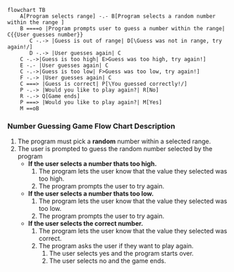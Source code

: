 ```mermaid
flowchart TB
    A[Program selects range] -.- B[Program selects a random number within the range ]
    B ====o |Program prompts user to guess a number within the range| C{{User guesses number}}
       C -.-> |Guess is out of range| D[\Guess was not in range, try again!/]
       D -.-> |User guesses again| C
    C -.->|Guess is too high| E>Guess was too high, try again!]
    E -.- |User guesses again| C
    C -.->|Guess is too low| F>Guess was too low, try again!]
    F -.-> |User guesses again| C
    C ===> |Guess is correct| P[\You guessed correctly!/]
    P -.-> |Would you like to play again?| R[No] 
    R -.-> Q[Game ends]
    P ===> |Would you like to play again?| M[Yes]
    M ==oB
```
    
### Number Guessing Game Flow Chart Description
 1. The program must pick a **random** number within a selected range.
 2. The user is prompted to guess the random number selected by the program
    - **If the user selects a number thats too high.**
        1. The program lets the user know that the value they selected was too high.
        2. The program prompts the user to try again.
    - **If the user selects a number thats too low.**
        1. The program lets the user know that the value they selected was too low.
        2. The program prompts the user to try again.
    - **If the user selects the correct number.**
        1. The program lets the user know that the value they selected was correct.
        2. The program asks the user if they want to play again.
            1. The user selects yes and the program starts over.
            2. The user selects no and the game ends.